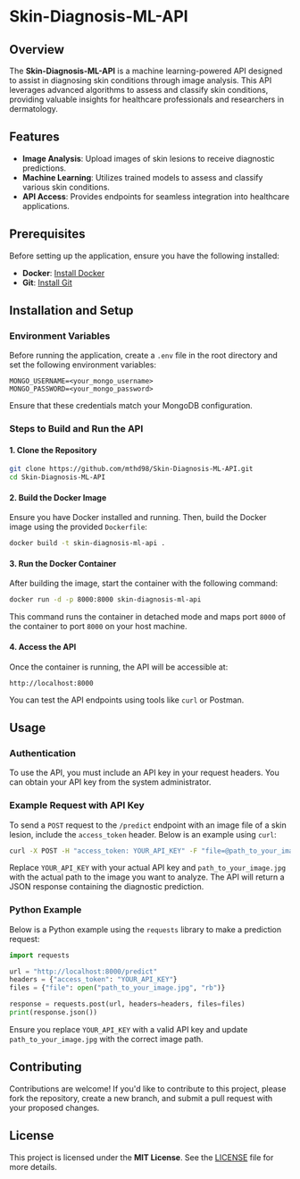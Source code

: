 # Skin-Diagnosis-ML-API

## Overview

The **Skin-Diagnosis-ML-API** is a machine learning-powered API designed to assist in diagnosing skin conditions through image analysis. This API leverages advanced algorithms to assess and classify skin conditions, providing valuable insights for healthcare professionals and researchers in dermatology.

## Features

- **Image Analysis**: Upload images of skin lesions to receive diagnostic predictions.
- **Machine Learning**: Utilizes trained models to assess and classify various skin conditions.
- **API Access**: Provides endpoints for seamless integration into healthcare applications.

## Prerequisites

Before setting up the application, ensure you have the following installed:

- **Docker**: [Install Docker](https://docs.docker.com/get-docker/)
- **Git**: [Install Git](https://git-scm.com/book/en/v2/Getting-Started-Installing-Git)

## Installation and Setup

### Environment Variables

Before running the application, create a `.env` file in the root directory and set the following environment variables:

```plaintext
MONGO_USERNAME=<your_mongo_username>
MONGO_PASSWORD=<your_mongo_password>
```

Ensure that these credentials match your MongoDB configuration.

### Steps to Build and Run the API

#### 1. Clone the Repository

```bash
git clone https://github.com/mthd98/Skin-Diagnosis-ML-API.git
cd Skin-Diagnosis-ML-API
```

#### 2. Build the Docker Image

Ensure you have Docker installed and running. Then, build the Docker image using the provided `Dockerfile`:

```bash
docker build -t skin-diagnosis-ml-api .
```

#### 3. Run the Docker Container

After building the image, start the container with the following command:

```bash
docker run -d -p 8000:8000 skin-diagnosis-ml-api
```

This command runs the container in detached mode and maps port `8000` of the container to port `8000` on your host machine.

#### 4. Access the API

Once the container is running, the API will be accessible at:

```plaintext
http://localhost:8000
```

You can test the API endpoints using tools like `curl` or Postman.

## Usage

### Authentication

To use the API, you must include an API key in your request headers. You can obtain your API key from the system administrator.

### Example Request with API Key

To send a `POST` request to the `/predict` endpoint with an image file of a skin lesion, include the `access_token` header. Below is an example using `curl`:

```bash
curl -X POST -H "access_token: YOUR_API_KEY" -F "file=@path_to_your_image.jpg" http://localhost:8000/predict
```

Replace `YOUR_API_KEY` with your actual API key and `path_to_your_image.jpg` with the actual path to the image you want to analyze. The API will return a JSON response containing the diagnostic prediction.

### Python Example

Below is a Python example using the `requests` library to make a prediction request:

```python
import requests

url = "http://localhost:8000/predict"
headers = {"access_token": "YOUR_API_KEY"}
files = {"file": open("path_to_your_image.jpg", "rb")}

response = requests.post(url, headers=headers, files=files)
print(response.json())
```

Ensure you replace `YOUR_API_KEY` with a valid API key and update `path_to_your_image.jpg` with the correct image path.

## Contributing

Contributions are welcome! If you'd like to contribute to this project, please fork the repository, create a new branch, and submit a pull request with your proposed changes.

## License

This project is licensed under the **MIT License**. See the [LICENSE](LICENSE) file for more details.

